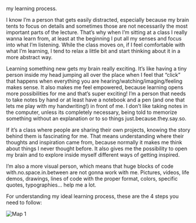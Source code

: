 
my learning process. 

I know I’m a person that gets easily distracted, especially because my brain tents to focus on details and sometimes those are not necessarily the most important parts of the lecture. That’s why when I’m sitting at a class I really wanna learn from, at least at the beginning I put all my senses and focus into what I’m listening. While the class moves on, if I feel comfortable with what I’m learning, I tend to relax a little bit and start thinking about it in a more abstract way.

Learning something new gets my brain really exciting. It’s like having a tiny person inside my head jumping all over the place when I feel that “click” that happens when everything you are hearing/watching/imaging/feeling makes sense. It also makes me feel empowered, because learning opens more possibilities for me and that’s super exciting! I’m a person that needs to take notes by hand or at least have a notebook and a pen (and one that lets me play with my handwriting!) in front of me. I don’t like taking notes in the computer, unless its completely necessary, being told to memorize something without an explanation or to so things just.because.they.say.so. 

If it’s a class where people are sharing their own projects, knowing the story behind them is fascinating for me. That means understanding where their thoughts and inspiration came from, because normally it makes me think about things I never thought before. It also gives me the possibility to open my brain and to explore inside myself different ways of getting inspired. 

I’m also a more visual person, which means that huge blocks of code with.no.space.in.between are not gonna work with me. Pictures, videos, life demos, drawings, lines of code with the proper format, colors, specific quotes, typographies… help me a lot. 

For understanding my ideal learning process, these are the 4 steps you need to follow:

![Map 1](http://www.itp.franrodriguezsawaya.com/wp-content/uploads/2017/01/learning-map.jpg)
